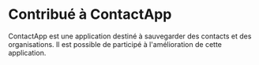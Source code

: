 # Contribué à ContactApp

ContactApp est une application destiné à sauvegarder des contacts et des organisations.
Il est possible de participé à l'amélioration de cette application.

